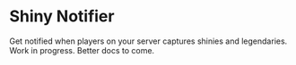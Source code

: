 Shiny Notifier
=========
Get notified when players on your server captures shinies and legendaries. Work in progress. Better docs to come.